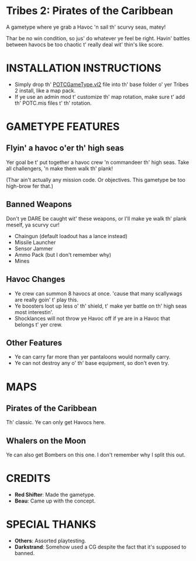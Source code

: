# Tribes 2: Pirates of the Caribbean
A gametype where ye grab a Havoc 'n sail th' scurvy seas, matey!

Thar be no win condition, so jus' do whatever ye feel be right. Havin' battles between havocs be too chaotic t' really deal wit' thin's like score.

# INSTALLATION INSTRUCTIONS
- Simply drop th' [POTCGameType.vl2](POTCGameType.vl2) file into th' base folder o' yer Tribes 2 install, like a map pack.
- If ye use an admin mod t' customize th' map rotation, make sure t' add th' POTC.mis files t' th' rotation.

# GAMETYPE FEATURES
## Flyin' a havoc o'er th' high seas
Yer goal be t' put together a havoc crew 'n commandeer th' high seas. Take all challengers, 'n make them walk th' plank!

(Thar ain't actually any mission code. Or objectives. This gametype be too high-brow fer that.)

## Banned Weapons
Don't ye DARE be caught wit' these weapons, or I'll make ye walk th' plank meself, ya scurvy cur!
- Chaingun (default loadout has a lance instead)
- Missile Launcher
- Sensor Jammer
- Ammo Pack (but I don't remember why)
- Mines

## Havoc Changes
- Ye crew can summon 8 havocs at once. 'cause that many scallywags are really goin' t' play this.
- Ye boosters loot up less o' th' shield, t' make yer battle on th' high seas most interestin'.
- Shocklances will not throw ye Havoc off if ye are in a Havoc that belongs t' yer crew.

## Other Features
- Ye can carry far more than yer pantaloons would normally carry.
- Ye can not destroy any o' th' base equipment, so don't even try.

# MAPS
## Pirates of the Caribbean
Th' classic. Ye can only get Havocs here.

## Whalers on the Moon
Ye can also get Bombers on this one. I don't remember why I split this out.

# CREDITS
- **Red Shifter**: Made the gametype.
- **Beau**: Came up with the concept.

# SPECIAL THANKS
- **Others**: Assorted playtesting.
- **Darkstrand**: Somehow used a CG despite the fact that it's supposed to banned.